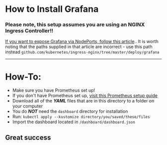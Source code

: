 # How to Install Grafana

### Please note, this setup assumes you are using an NGINX Ingress Controller!! 

[If you want to expose Grafana via NodePorts, follow this article](https://kubernetes.github.io/ingress-nginx/user-guide/monitoring/).. It is worth noting that the paths supplied in that article are incorrect - use this path instead `github.com/kubernetes/ingress-nginx/tree/master/deploy/grafana`

---

# How-To:

- Make sure you have Prometheus set up!
- If you don't have Prometheus set up, [visit this Prometheus setup guide](https://github.com/oze4/digitalocean-kubernetes/tree/master/prometheus)
- Download all of the ***YAML*** files that are in this directory to a folder on your computer
- You do ***NOT*** need the `dashboard` directory for installation
- Run: `kubectl apply --kustomize directory/you/saved/these/files`
- Import the dashboard located in `/dashboard/dashboard.json`

## Great success
